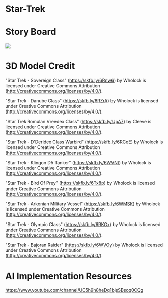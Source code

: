 # Star-Trek

# Story Board

![](https://github.com/SeanLynch1/Star-Trek/blob/main/Images/StartTrek2.png)


# 3D Model Credit
"Star Trek - Sovereign Class" (https://skfb.ly/6Rnw6) by Wholock is licensed under Creative Commons Attribution (http://creativecommons.org/licenses/by/4.0/).

"Star Trek - Danube Class" (https://skfb.ly/6RZrA) by Wholock is licensed under Creative Commons Attribution (http://creativecommons.org/licenses/by/4.0/).

"Star Trek Romulan Vreedex Class" (https://skfb.ly/UpA7) by Cleeve is licensed under Creative Commons Attribution (http://creativecommons.org/licenses/by/4.0/).

"Star Trek - D'Deridex Class Warbird" (https://skfb.ly/6RCqE) by Wholock is licensed under Creative Commons Attribution (http://creativecommons.org/licenses/by/4.0/).

"Star Trek - Klingon D5 Tanker" (https://skfb.ly/6WVNt) by Wholock is licensed under Creative Commons Attribution (http://creativecommons.org/licenses/by/4.0/).

"Star Trek - Bird Of Prey" (https://skfb.ly/6Tx8p) by Wholock is licensed under Creative Commons Attribution (http://creativecommons.org/licenses/by/4.0/).

"Star Trek - Arkonian Military Vessel" (https://skfb.ly/6WMSK) by Wholock is licensed under Creative Commons Attribution (http://creativecommons.org/licenses/by/4.0/).

"Star Trek - Olympic Class" (https://skfb.ly/6RKGx) by Wholock is licensed under Creative Commons Attribution (http://creativecommons.org/licenses/by/4.0/).

"Star Trek - Bajoran Raider" (https://skfb.ly/6WVOy) by Wholock is licensed under Creative Commons Attribution (http://creativecommons.org/licenses/by/4.0/).

# AI Implementation Resources

https://www.youtube.com/channel/UC5h9h8heDq1bjsSBsoq0CQg

